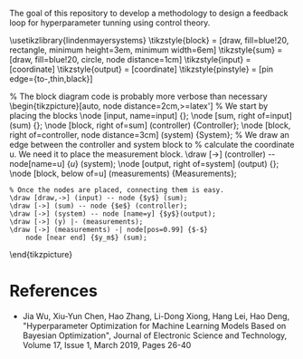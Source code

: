 The goal of this repository to develop a methodology to design a feedback loop for hyperparameter tunning using control theory.

\usetikzlibrary{lindenmayersystems}
\tikzstyle{block} = [draw, fill=blue!20, rectangle, 
    minimum height=3em, minimum width=6em]
\tikzstyle{sum} = [draw, fill=blue!20, circle, node distance=1cm]
\tikzstyle{input} = [coordinate]
\tikzstyle{output} = [coordinate]
\tikzstyle{pinstyle} = [pin edge={to-,thin,black}]

% The block diagram code is probably more verbose than necessary
\begin{tikzpicture}[auto, node distance=2cm,>=latex']
    % We start by placing the blocks
    \node [input, name=input] {};
    \node [sum, right of=input] (sum) {};
    \node [block, right of=sum] (controller) {Controller};
    \node [block, right of=controller, node distance=3cm] (system) {System};
    % We draw an edge between the controller and system block to 
    % calculate the coordinate u. We need it to place the measurement block. 
    \draw [->] (controller) -- node[name=u] {$u$} (system);
    \node [output, right of=system] (output) {};
    \node [block, below of=u] (measurements) {Measurements};

    % Once the nodes are placed, connecting them is easy. 
    \draw [draw,->] (input) -- node {$y$} (sum);
    \draw [->] (sum) -- node {$e$} (controller);
    \draw [->] (system) -- node [name=y] {$y$}(output);
    \draw [->] (y) |- (measurements);
    \draw [->] (measurements) -| node[pos=0.99] {$-$} 
        node [near end] {$y_m$} (sum);
\end{tikzpicture}

# References

* Jia Wu, Xiu-Yun Chen, Hao Zhang, Li-Dong Xiong, Hang Lei, Hao Deng, "Hyperparameter Optimization for Machine Learning Models Based on Bayesian Optimization", Journal of Electronic Science and Technology, Volume 17, Issue 1, March 2019, Pages 26-40
